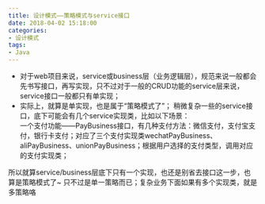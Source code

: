 ```yaml
---
title: 设计模式——策略模式与service接口
date: 2018-04-02 15:18:00
categories:
- 设计模式
tags:
- Java
---  
```


- 对于web项目来说，service或business层（业务逻辑层），规范来说一般都会先书写接口，再写实现，只不过对于一般的CRUD功能的service层来说，service接口一般都只有单实现；  
- 实际上，就算是单实现，也是属于“策略模式了”； 稍微复杂一些的service接口，底下可能会有几个service实现类，比如以下场景：  
一个支付功能——PayBusiness接口，有几种支付方法：微信支付，支付宝支付，银行卡支付；对应了三个支付实现类wechatPayBusiness、aliPayBusiness、unionPayBusiness；根据用户选择的支付类型，调用对应的支付实现类；  

所以就算service/business层底下只有一个实现，也还是别省去接口这一步，也算是策略模式了~ 只不过是单一策略而已；复杂业务下面如果有多个实现类，就是多策略咯